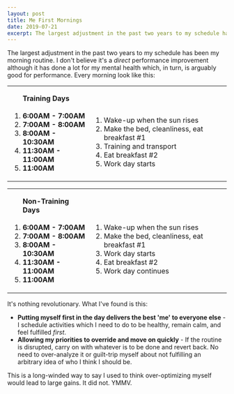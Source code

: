```yaml
---
layout: post
title: Me First Mornings
date: 2019-07-21
excerpt: The largest adjustment in the past two years to my schedule has been my morning routine. I don't believe it's a direct...
---
```


The largest adjustment in the past two years to my schedule has been my morning routine. I don't believe it's a _direct_ performance improvement although it has done a lot for my mental health which, in turn, is arguably good for performance. Every morning look like this:

<table class="stats">
<tr>
    <td>
        <ol class="no-number"><strong>Training Days</strong>
            <br><br><li><strong>6:00AM - 7:00AM</strong></li>
            <li><strong>7:00AM - 8:00AM</strong></li>
            <li><strong>8:00AM - 10:30AM</strong></li>
            <li><strong>11:30AM - 11:00AM</strong></li>
            <li><strong>11:00AM</strong></li>
        </ol>
    </td>
    <td>
        <ol class="no-number"><br>
            <br><li>Wake-up when the sun rises</li>
            <li>Make the bed, cleanliness, eat breakfast #1</li>
            <li>Training and transport</li>
            <li>Eat breakfast #2</li>
            <li>Work day starts</li>
        </ol>
    </td>
</tr>
</table>
<table class="stats">
<tr>
    <td>
        <ol class="no-number"><strong>Non-Training Days</strong>
            <br><br><li><strong>6:00AM - 7:00AM</strong></li>
            <li><strong>7:00AM - 8:00AM</strong></li>
            <li><strong>8:00AM - 10:30AM</strong></li>
            <li><strong>11:30AM - 11:00AM</strong></li>
            <li><strong>11:00AM</strong></li>
        </ol>
    </td>
    <td>
        <ol class="no-number"><br>
            <br><li>Wake-up when the sun rises</li>
            <li>Make the bed, cleanliness, eat breakfast #1</li>
            <li>Work day starts</li>
            <li>Eat breakfast #2</li>
            <li>Work day continues</li>
        </ol>
    </td>
</tr>
</table>

It's nothing revolutionary. What I've found is this:

- **Putting myself first in the day delivers the best 'me' to everyone else** - I schedule activities which I need to do to be healthy, remain calm, and feel fulfilled _first_.
- **Allowing my priorities to override and move on quickly** - If the routine is disrupted, carry on with whatever is to be done and revert back. No need to over-analyze it or guilt-trip myself about not fulfilling an arbitrary idea of who I think I should be.

This is a long-winded way to say I used to think over-optimizing myself would lead to large gains. It did not. YMMV.